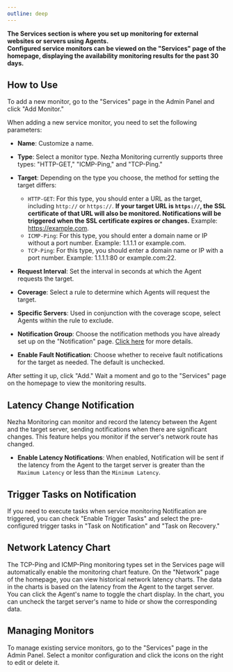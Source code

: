 ```yaml
---
outline: deep
---
```


**The Services section is where you set up monitoring for external websites or servers using Agents.**  
**Configured service monitors can be viewed on the "Services" page of the homepage, displaying the availability monitoring results for the past 30 days.**

## How to Use

To add a new monitor, go to the "Services" page in the Admin Panel and click "Add Monitor."

When adding a new service monitor, you need to set the following parameters:

- **Name**: Customize a name.

- **Type**: Select a monitor type. Nezha Monitoring currently supports three types: "HTTP-GET," "ICMP-Ping," and "TCP-Ping."

- **Target**: Depending on the type you choose, the method for setting the target differs:
  - `HTTP-GET`: For this type, you should enter a URL as the target, including `http://` or `https://`. **If your target URL is `https://`, the SSL certificate of that URL will also be monitored. Notifications will be triggered when the SSL certificate expires or changes.** Example: https://example.com.
  - `ICMP-Ping`: For this type, you should enter a domain name or IP without a port number. Example: 1.1.1.1 or example.com.
  - `TCP-Ping`: For this type, you should enter a domain name or IP with a port number. Example: 1.1.1.1:80 or example.com:22.

- **Request Interval**: Set the interval in seconds at which the Agent requests the target.

- **Coverage**: Select a rule to determine which Agents will request the target.

- **Specific Servers**: Used in conjunction with the coverage scope, select Agents within the rule to exclude.

- **Notification Group**: Choose the notification methods you have already set up on the "Notification" page. [Click here](/en_US/guide/notifications.html#flexible-notification-methods) for more details.

- **Enable Fault Notification**: Choose whether to receive fault notifications for the target as needed. The default is unchecked.

After setting it up, click "Add." Wait a moment and go to the "Services" page on the homepage to view the monitoring results.

## Latency Change Notification

Nezha Monitoring can monitor and record the latency between the Agent and the target server, sending notifications when there are significant changes. This feature helps you monitor if the server's network route has changed.

- **Enable Latency Notifications**: When enabled, Notification will be sent if the latency from the Agent to the target server is greater than the `Maximum Latency` or less than the `Minimum Latency`.

## Trigger Tasks on Notification

If you need to execute tasks when service monitoring Notification are triggered, you can check "Enable Trigger Tasks" and select the pre-configured trigger tasks in "Task on Notification" and "Task on Recovery."

## Network Latency Chart

The TCP-Ping and ICMP-Ping monitoring types set in the Services page will automatically enable the monitoring chart feature. On the "Network" page of the homepage, you can view historical network latency charts. The data in the charts is based on the latency from the Agent to the target server. You can click the Agent's name to toggle the chart display. In the chart, you can uncheck the target server's name to hide or show the corresponding data.

## Managing Monitors

To manage existing service monitors, go to the "Services" page in the Admin Panel. Select a monitor configuration and click the icons on the right to edit or delete it.